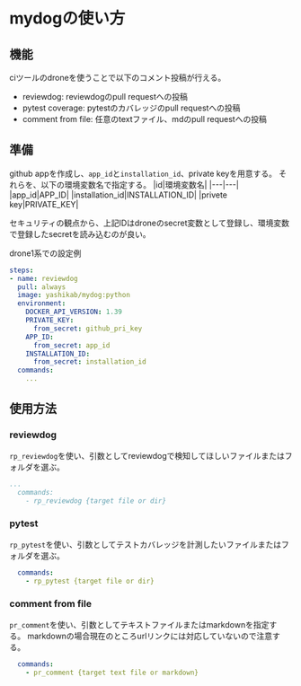 # mydogの使い方

## 機能

ciツールのdroneを使うことで以下のコメント投稿が行える。

- reviewdog: reviewdogのpull requestへの投稿
- pytest coverage: pytestのカバレッジのpull requestへの投稿
- comment from file: 任意のtextファイル、mdのpull requestへの投稿

## 準備

github appを作成し、`app_id`と`installation_id`、private keyを用意する。
それらを、以下の環境変数名で指定する。
|id|環境変数名|
|---|---|
|app_id|APP_ID|
|installation_id|INSTALLATION_ID|
|privete key|PRIVATE_KEY|

セキュリティの観点から、上記IDはdroneのsecret変数として登録し、環境変数で登録したsecretを読み込むのが良い。

drone1系での設定例

```yml
steps:
- name: reviewdog
  pull: always
  image: yashikab/mydog:python
  environment:
    DOCKER_API_VERSION: 1.39
    PRIVATE_KEY:
      from_secret: github_pri_key
    APP_ID:
      from_secret: app_id
    INSTALLATION_ID:
      from_secret: installation_id
  commands:
    ...
```

## 使用方法

### reviewdog

`rp_reviewdog`を使い、引数としてreviewdogで検知してほしいファイルまたはフォルダを選ぶ。

```yml
...
  commands:
    - rp_reviewdog {target file or dir}
```

### pytest

`rp_pytest`を使い、引数としてテストカバレッジを計測したいファイルまたはフォルダを選ぶ。

```yml
  commands:
    - rp_pytest {target file or dir}
```

### comment from file

`pr_comment`を使い、引数としてテキストファイルまたはmarkdownを指定する。
markdownの場合現在のところurlリンクには対応していないので注意する。

```yml
  commands:
    - pr_comment {target text file or markdown}
```
